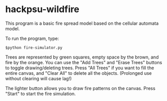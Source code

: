 # hackpsu-wildfire
This program is a basic fire spread model based on the cellular automata model. 

To run the program, type:
```console
$python fire-simulator.py
```

Trees are represented by green squares, empty space by the brown, and fire by the orange. You can use the "Add Trees" and "Erase Trees" buttons to toggle drawing/deleting trees. Press "All Trees" if you want to fill the entire canvas, and "Clear All" to delete all the objects. (Prolonged use without clearing will cause lag!)

The lighter button allows you to draw fire patterns on the canvas. Press "Start" to start the fire simulation.
